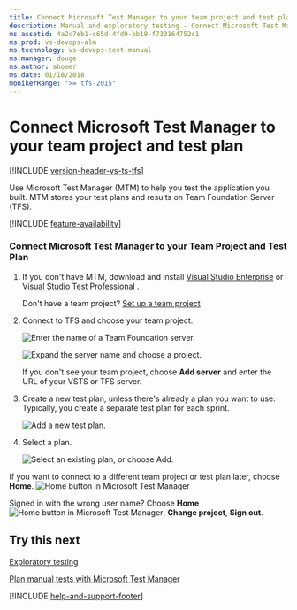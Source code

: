 ```yaml
---
title: Connect Microsoft Test Manager to your team project and test plan
description: Manual and exploratory testing - Connect Microsoft Test Manager to your team project and test plan
ms.assetid: 4a2c7eb1-c65d-4fd9-bb19-f733164752c1
ms.prod: vs-devops-alm
ms.technology: vs-devops-test-manual
ms.manager: douge
ms.author: ahomer
ms.date: 01/18/2018
monikerRange: ">= tfs-2015"
---
```



# Connect Microsoft Test Manager to your team project and test plan

[!INCLUDE [version-header-vs-ts-tfs](../_shared/version-header-vs-ts-tfs.md)] 

Use Microsoft Test Manager (MTM) to help you test the application you built. MTM stores your test plans and results on Team Foundation Server (TFS).  

[!INCLUDE [feature-availability](../_shared/feature-availability.md)] 
  
### Connect Microsoft Test Manager to your Team Project and Test Plan  
  
1. If you don't have MTM, download and install [Visual Studio Enterprise](https://www.visualstudio.com/downloads/) or [Visual Studio Test Professional ](https://www.visualstudio.com/vs/test-professional/).  
  
   Don't have a team project? [Set up a team project](../../accounts/create-team-project.md)  
  
1. Connect to TFS and choose your team project.  
  
   ![Enter the name of a Team Foundation server.](_img/connect-microsoft-test-manager-to-your-team-project-and-test-plan/almt_connect1.png)  
  
   ![Expand the server name and choose a project.](_img/connect-microsoft-test-manager-to-your-team-project-and-test-plan/almt_connect2.png) 
   
   If you don't see your team project, choose **Add server** and enter the URL of your VSTS or TFS server. 
  
1. Create a new test plan, unless there's already a plan you want to use. Typically, you create a separate test plan for each sprint.  
  
   ![Add a new test plan.](_img/connect-microsoft-test-manager-to-your-team-project-and-test-plan/almt_connect4.png)  
  
1. Select a plan.  
  
   ![Select an existing plan, or choose Add.](_img/connect-microsoft-test-manager-to-your-team-project-and-test-plan/almt_connect3.png)  
  
If you want to connect to a different team project or test plan later, choose **Home**. ![Home button in Microsoft Test Manager](_img/connect-microsoft-test-manager-to-your-team-project-and-test-plan/mtm_homeicon.png)  
  
Signed in with the wrong user name? Choose **Home**&nbsp; ![Home button in Microsoft Test Manager](_img/connect-microsoft-test-manager-to-your-team-project-and-test-plan/mtm_homeicon.png), **Change project**, **Sign out**.  
  
## Try this next 
 
[Exploratory testing](exploratory-testing-using-microsoft-test-manager.md)  
  
[Plan manual tests with Microsoft Test Manager](plan-manual-tests-with-microsoft-test-manager.md)

[!INCLUDE [help-and-support-footer](../_shared/help-and-support-footer.md)] 
